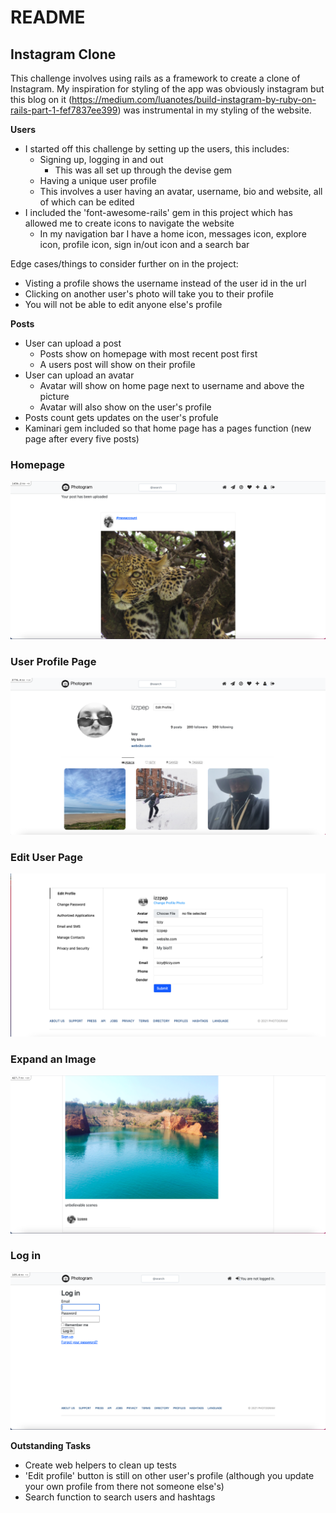 # README

## Instagram Clone

This challenge involves using rails as a framework to create a clone of   Instagram. My inspiration for styling of the app was obviously instagram but this blog on it (https://medium.com/luanotes/build-instagram-by-ruby-on-rails-part-1-fef7837ee399) was instrumental in my styling of the website. 

**Users**

- I started off this challenge by setting up the users, this includes:
  - Signing up, logging in and out
    - This was all set up through the devise gem
  - Having a unique user profile
   - This involves a user having an avatar, username, bio and website, all of which can be edited 
- I included the 'font-awesome-rails' gem in this project which has allowed me to create icons to navigate the website
  - In my navigation bar I have a home icon, messages icon, explore icon, profile icon, sign in/out icon and a search bar


Edge cases/things to consider further on in the project:
- Visting a profile shows the username instead of the user id in the url
- Clicking on another user's photo will take you to their profile
- You will not be able to edit anyone else's profile

**Posts**

- User can upload a post
  - Posts show on homepage with most recent post first
  - A users post will show on their profile
- User can upload an avatar
  - Avatar will show on home page next to username and above the picture
  - Avatar will also show on the user's profile
- Posts count gets updates on the user's profule
- Kaminari gem included so that home page has a pages function (new page after every five posts)

### Homepage
![Home page](app/assets/images/homepage.png "Homepage")

### User Profile Page
![User Profile Page](app/assets/images/user_profile.png "User Profile Page")

### Edit User Page
![Edit User Page](app/assets/images/edit_user_profile.png "Edit User Page")

### Expand an Image
![Expand an Image](app/assets/images/expand_image.png "Expand an Imag")

### Log in
![Log in](app/assets/images/login.png "Log in")


**Outstanding Tasks**
- Create web helpers to clean up tests
- 'Edit profile' button is still on other user's profile (although you update your own profile from there not someone else's)
- Search function to search users and hashtags

